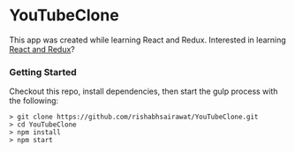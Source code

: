 # YouTubeClone

This app was created while learning React and Redux.
Interested in learning [React and Redux](https://www.udemy.com/react-redux/)?

### Getting Started
Checkout this repo, install dependencies, then start the gulp process with the following:

```
> git clone https://github.com/rishabhsairawat/YouTubeClone.git
> cd YouTubeClone
> npm install
> npm start
```